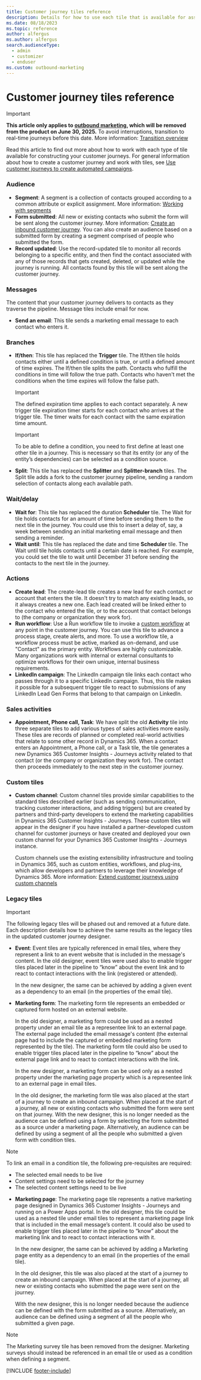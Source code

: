 ```yaml
---
title: Customer journey tiles reference
description: Details for how to use each tile that is available for assembling a customer journey pipeline for Dynamics 365 Customer Insights - Journeys.
ms.date: 08/18/2023
ms.topic: reference
author: alfergus
ms.author: alfergus
search.audienceType: 
  - admin
  - customizer
  - enduser
ms.custom: outbound-marketing
---
```


# Customer journey tiles reference

> [!IMPORTANT]
> **This article only applies to [outbound marketing](user-guide.md), which will be removed from the product on June 30, 2025.** To avoid interruptions, transition to real-time journeys before this date. More information: [Transition overview](transition-overview.md)

Read this article to find out more about how to work with each type of tile available for constructing your customer journeys. For general information about how to create a customer journey and work with tiles, see [Use customer journeys to create automated campaigns](customer-journeys-create-automated-campaigns.md).

### Audience

- **Segment**: A segment is a collection of contacts grouped according to a common attribute or explicit assignment. More information: [Working with segments](segmentation-lists-subscriptions.md)
- **Form submitted**: All new or existing contacts who submit the form will be sent along the customer journey. More information: [Create an inbound customer journey](create-inbound-customer-journey.md). You can also create an audience based on a submitted form by creating a segment comprised of people who submitted the form.
- **Record updated**: Use the record-updated tile to monitor all records belonging to a specific entity, and then find the contact associated with any of those records that gets created, deleted, or updated while the journey is running. All contacts found by this tile will be sent along the customer journey.

### Messages

The content that your customer journey delivers to contacts as they traverse the pipeline. Message tiles include email for now.

- **Send an email**: This tile sends a marketing email message to each contact who enters it.

### Branches

- **If/then**: This tile has replaced the **Trigger** tile. The If/then tile holds contacts either until a defined condition is true, or until a defined amount of time expires. The If/then tile splits the path. Contacts who fulfill the conditions in time will follow the true path. Contacts who haven't met the conditions when the time expires will follow the false path.

    > [!IMPORTANT]
    > The defined expiration time applies to each contact separately.  A new trigger tile expiration timer starts for each contact who arrives at the trigger tile. The timer waits for each contact with the same expiration time amount.

    > [!IMPORTANT]
    > To be able to define a condition, you need to first define at least one other tile in a journey. This is necessary so that its entity (or any of the entity’s dependencies) can be selected as a condition source.

- **Split**: This tile has replaced the **Splitter** and **Splitter-branch** tiles. The Split tile adds a fork to the customer journey pipeline, sending a random selection of contacts along each available path.

### Wait/delay

- **Wait for**: This tile has replaced the duration **Scheduler** tile. The Wait for tile holds contacts for an amount of time before sending them to the next tile in the journey. You could use this to insert a delay of, say, a week between sending an initial marketing email message and then sending a reminder.
- **Wait until**: This tile has replaced the date and time **Scheduler** tile. The Wait until tile holds contacts until a certain date is reached. For example, you could set the tile to wait until December 31 before sending the contacts to the next tile in the journey.

### Actions

- **Create lead**: The create-lead tile creates a new lead for each contact or account that enters the tile. It doesn't try to match any existing leads, so it always creates a new one. Each lead created will be linked either to the contact who entered the tile, or to the account that contact belongs to (the company or organization they work for).
- **Run workflow**: Use a Run workflow tile to invoke a [custom workflow](/dynamics365/customerengagement/on-premises/customize/workflow-processes) at any point in the customer journey. You can use this tile to advance a process stage, create alerts, and more. To use a workflow tile, a workflow process must be active, marked as on-demand, and use "Contact" as the primary entity. Workflows are highly customizable. Many organizations work with internal or external consultants to optimize workflows for their own unique, internal business requirements.
- **LinkedIn campaign**: The LinkedIn campaign tile links each contact who passes through it to a specific LinkedIn campaign. Thus, this tile makes it possible for a subsequent trigger tile to react to submissions of any LinkedIn Lead Gen Forms that belong to that campaign on LinkedIn.

### Sales activities

- **Appointment, Phone call, Task**: We have split the old **Activity** tile into three separate tiles to add various types of sales activities more easily. These tiles are records of planned or completed real-world activities that relate to some other record in Dynamics 365. When a contact enters an Appointment, a Phone call, or a Task tile, the tile generates a new Dynamics 365 Customer Insights - Journeys activity related to that contact (or the company or organization they work for). The contact then proceeds immediately to the next step in the customer journey.

### Custom tiles

- **Custom channel**: Custom channel tiles provide similar capabilities to the standard tiles described earlier (such as sending communication, tracking customer interactions, and adding triggers) but are created by partners and third-party developers to extend the marketing capabilities in Dynamics 365 Customer Insights - Journeys. These custom tiles will appear in the designer if you have installed a partner-developed custom channel for customer journeys or have created and deployed your own custom channel for your Dynamics 365 Customer Insights - Journeys instance.

  Custom channels use the existing extensibility infrastructure and tooling in Dynamics 365, such as custom entities, workflows, and plug-ins, which allow developers and partners to leverage their knowledge of Dynamics 365. More information: [Extend customer journeys using custom channels](./developer/extend-customer-journeys-custom-channels.md)

### Legacy tiles

> [!IMPORTANT]
> The following legacy tiles will be phased out and removed at a future date. Each description details how to achieve the same results as the legacy tiles in the updated customer journey designer.

- **Event**: Event tiles are typically referenced in email tiles, where they represent a link to an event website that is included in the message's content. In the old designer, event tiles were used also to enable trigger tiles placed later in the pipeline to “know” about the event link and to react to contact interactions with the link (registered or attended). 

  In the new designer, the same can be achieved by adding a given event as a dependency to an email (in the properties of the email tile). <br>
    
- **Marketing form**: The marketing form tile represents an embedded or captured form hosted on an external website. 

  In the old designer, a marketing form could be used as a nested property under an email tile as a representee link to an external page. The external page included the email message's content (the external page had to include the captured or embedded marketing form represented by the tile). The marketing form tile could also be used to enable trigger tiles placed later in the pipeline to “know” about the external page link and to react to contact interactions with the link.

  In the new designer, a marketing form can be used only as a nested property under the marketing page property which is a representee link to an external page in email tiles.

  In the old designer, the marketing form tile was also placed at the start of a journey to create an inbound campaign. When placed at the start of a journey, all new or existing contacts who submitted the form were sent on that journey. With the new designer, this is no longer needed as the audience can be defined using a form by selecting the form submitted as a source under a marketing page. Alternatively, an audience can be defined by using a segment of all the people who submitted a given form with condition tiles.
  
> [!NOTE]
> To link an email in a condition tile, the following pre-requisites are required:
> - The selected email needs to be live
> - Content settings need to be selected for the journey
> - The selected content settings need to be live

- **Marketing page**: The marketing page tile represents a native marketing page designed in Dynamics 365 Customer Insights - Journeys and running on a Power Apps portal. In the old designer, this tile could be used as a nested tile under email tiles to represent a marketing page link that is included in the email message’s content. It could also be used to enable trigger tiles placed later in the pipeline to “know” about the marketing link and to react to contact interactions with it. 

  In the new designer, the same can be achieved by adding a Marketing page entity as a dependency to an email (in the properties of the email tile). 

  In the old designer, this tile was also placed at the start of a journey to create an inbound campaign. When placed at the start of a journey, all new or existing contacts who submitted the page were sent on the journey. 
  
  With the new designer, this is no longer needed because the audience can be defined with the form submitted as a source. Alternatively, an audience can be defined using a segment of all the people who submitted a given page.

> [!NOTE]
> The Marketing survey tile has been removed from the designer. Marketing surveys should instead be referenced in an email tile or used as a condition when defining a segment.

[!INCLUDE [footer-include](./includes/footer-banner.md)]

